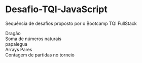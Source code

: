 # Desafio-TQI-JavaScript
Sequência de desafios proposto por o Bootcamp TQI FullStack

Dragão <br>
Soma de números naturais <br>
papalegua <br>
Arrays Pares <br>
Contagem de partidas no torneio <br>
